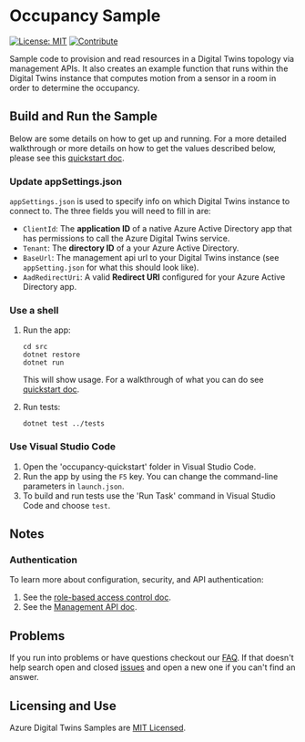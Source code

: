# Occupancy Sample

[![License: MIT](https://img.shields.io/badge/License-MIT-yellow.svg)](https://opensource.org/licenses/MIT) [![Contribute](https://img.shields.io/badge/PR%27s-welcome-brightgreen.svg)](../CONTRIBUTING.md)

Sample code to provision and read resources in a Digital Twins topology via management APIs. It also creates an example function that runs within the Digital Twins instance that computes motion from a sensor in a room in order to determine the occupancy.

## Build and Run the Sample

Below are some details on how to get up and running.  For a more detailed walkthrough or more details on how to get the values described below, please see this [quickstart doc](https://docs.microsoft.com/azure/digital-twins/quickstart-view-occupancy-dotnet).

### Update appSettings.json

`appSettings.json` is used to specify info on which Digital Twins instance to connect to. The three fields you will need to fill in are:

- `ClientId`: The **application ID** of a native Azure Active Directory app that has permissions to call the Azure Digital Twins service.
- `Tenant`: The **directory ID** of a your Azure Active Directory.
- `BaseUrl`: The management api url to your Digital Twins instance (see `appSetting.json` for what this should look like).
- `AadRedirectUri`: A valid **Redirect URI** configured for your Azure Active Directory app.

### Use a shell

1. Run the app:

    ```shell
    cd src
    dotnet restore
    dotnet run
    ```
    This will show usage.  For a walkthrough of what you can do see [quickstart doc](https://docs.microsoft.com/azure/digital-twins/quickstart-view-occupancy-dotnet).

1. Run tests:

    ```shell
    dotnet test ../tests
    ```

### Use Visual Studio Code

1. Open the 'occupancy-quickstart' folder in Visual Studio Code.
1. Run the app by using the `F5` key. You can change the command-line parameters in `launch.json`.
1. To build and run tests use the 'Run Task' command in Visual Studio Code and choose `test`.

## Notes

### Authentication

To learn more about configuration, security, and API authentication:

1. See the [role-based access control doc](https://docs.microsoft.com/azure/digital-twins/security-role-based-access-control).
1. See the [Management API doc](https://docs.microsoft.com/azure/digital-twins/security-authenticating-apis).

## Problems

If you run into problems or have questions checkout our [FAQ](./docs/faq.md).  If that doesn't help search open and closed [issues](https://github.com/Azure-Samples/digital-twins-samples-csharp/issues) and open a new one if you can't find an answer.

## Licensing and Use

Azure Digital Twins Samples are [MIT Licensed](./LICENSE.md).
